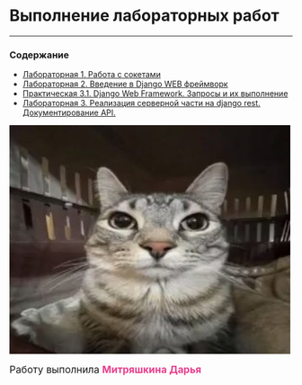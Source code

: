 #  Выполнение лабораторных работ
---
### Содержание

* <a href='lab1/'>Лабораторная 1. Работа с сокетами</a> 
* <a href='lab2/'>Лабораторная 2. Введение в Django WEB фреймворк</a> 
* <a href='pr3/'>Практическая 3.1. Django Web Framework. Запросы и их выполнение</a> 
* <a href='lab3/diets'>Лабораторная 3. Реализация серверной части на django rest. Документирование API.</a>


<img style='width: 500px' src='img/cat.jpg'>

<span style='font-size: 1.1rem'>Работу выполнила <span style='color: #e83e8c'>**Митряшкина Дарья**</span></span>